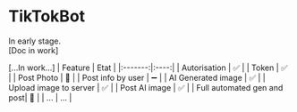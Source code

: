 # TikTokBot
In early stage. <br>
[Doc in work]

[...In work...]
| Feature | Etat |
|:-------:|:----:|
| Autorisation | ✅ |
| Token | ✅ |
| Post Photo | 🔴 |
| Post info by user | ➖ |
| AI Generated image | ✅ |
| Upload image to server | ✅ |
| Post AI image | ✅ |
| Full automated gen and post| 🔴 |
| ... | ... |

